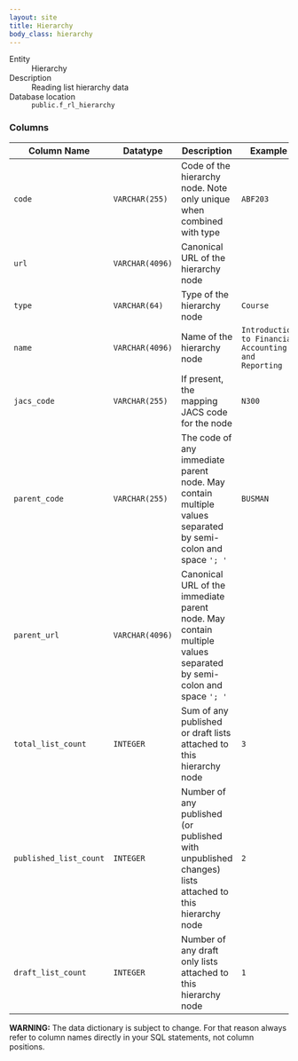 ```yaml
---
layout: site
title: Hierarchy
body_class: hierarchy
---
```


<dl>
  <dt>Entity</dt>
  <dd>Hierarchy</dd>

  <dt>Description</dt>
  <dd>Reading list hierarchy data</dd>

  <dt>Database location</dt>
  <dd><code>public.f_rl_hierarchy</code></dd>
</dl>

### Columns

| Column Name | Datatype | Description  | Example
| --- | --- | --- | ---------- | 
| `code` | `VARCHAR(255)` | Code of the hierarchy node. Note only unique when combined with type | `ABF203` |
| `url` | `VARCHAR(4096)` |  Canonical URL of the hierarchy node | |
| `type` | `VARCHAR(64)` | Type of the hierarchy node | `Course` |
| `name` | `VARCHAR(4096)` | Name of the hierarchy node  | `Introduction to Financial Accounting and Reporting` |
| `jacs_code` | `VARCHAR(255)` | If present, the mapping JACS code for the node | `N300` |
| `parent_code` | `VARCHAR(255)` | The code of any immediate parent node. May contain multiple values separated by semi-colon and space `'; '` | `BUSMAN` |
| `parent_url` | `VARCHAR(4096)` | Canonical URL of the immediate parent node. May contain multiple values separated by semi-colon and space `'; '` | |
| `total_list_count` | `INTEGER` | Sum of any published or draft lists attached to this hierarchy node | `3` |
| `published_list_count` | `INTEGER` | Number of any published (or published with unpublished changes) lists attached to this hierarchy node | `2` |
| `draft_list_count` | `INTEGER` | Number of any draft only lists attached to this hierarchy node | `1` |

**WARNING:** The data dictionary is subject to change. For that reason always refer to column names directly in your SQL statements, not column positions.
